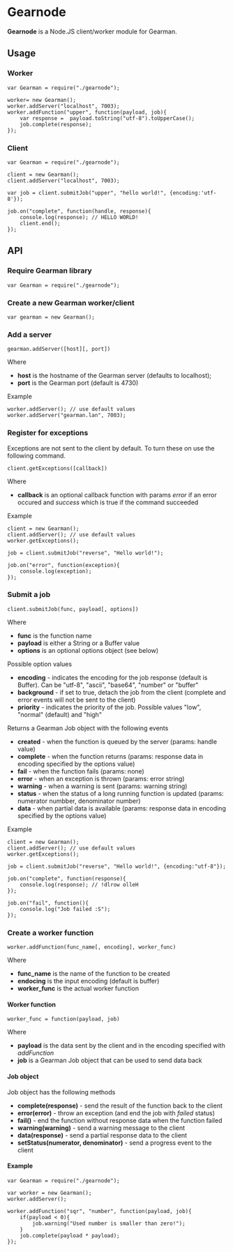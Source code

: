 # Gearnode

**Gearnode** is a Node.JS client/worker module for Gearman.

## Usage

### Worker

    var Gearman = require("./gearnode");

    worker= new Gearman();
    worker.addServer("localhost", 7003);
    worker.addFunction("upper", function(payload, job){
        var response =  payload.toString("utf-8").toUpperCase();
        job.complete(response);
    });
    
### Client

    var Gearman = require("./gearnode");

    client = new Gearman();
    client.addServer("localhost", 7003);

    var job = client.submitJob("upper", "hello world!", {encoding:'utf-8'});

    job.on("complete", function(handle, response){
        console.log(response); // HELLO WORLD!
        client.end();
    });

## API

### Require Gearman library

    var Gearman = require("./gearnode");

### Create a new Gearman worker/client

    var gearman = new Gearman();
    
### Add a server

    gearman.addServer([host][, port])

Where

  * **host** is the hostname of the Gearman server (defaults to localhost);
  * **port** is the Gearman port (default is 4730)

Example

    worker.addServer(); // use default values
    worker.addServer("gearman.lan", 7003);
    
### Register for exceptions

Exceptions are not sent to the client by default. To turn these on use the following command. 

    client.getExceptions([callback])
    
Where

  * **callback** is an optional callback function with params *error* if an error occured and *success* which is true if the command succeeded

Example

    client = new Gearman();
    client.addServer(); // use default values
    worker.getExceptions();
    
    job = client.submitJob("reverse", "Hello world!");
    
    job.on("error", function(exception){
        console.log(exception);
    });
    
### Submit a job

    client.submitJob(func, payload[, options])
    
Where

  * **func** is the function name
  * **payload** is either a String or a Buffer value
  * **options** is an optional options object (see below)
  
Possible option values

  * **encoding** - indicates the encoding for the job response (default is Buffer). Can be "utf-8", "ascii", "base64", "number" or "buffer"
  * **background** - if set to true, detach the job from the client (complete and error events will not be sent to the client)
  * **priority** - indicates the priority of the job. Possible values "low", "normal" (default) and "high"
  
Returns a Gearman Job object with the following events

  * **created** - when the function is queued by the server (params: handle value) 
  * **complete** - when the function returns (params: response data in encoding specified by the options value)
  * **fail** - when the function fails (params: none)
  * **error** - when an exception is thrown (params: error string)
  * **warning** - when a warning is sent (params: warning string)
  * **status** - when the status of a long running function is updated (params: numerator numbber, denominator number)
  * **data** - when partial data is available (params: response data in encoding specified by the options value)
  
Example

    client = new Gearman();
    client.addServer(); // use default values
    worker.getExceptions();
    
    job = client.submitJob("reverse", "Hello world!", {encoding:"utf-8"});
    
    job.on("complete", function(response){
        console.log(response); // !dlrow olleH
    });
    
    job.on("fail", function(){
        console.log("Job failed :S");
    });
    
### Create a worker function

    worker.addFunction(func_name[, encoding], worker_func)
    
Where

  * **func_name** is the name of the function to be created
  * **endocing** is the input encoding (default is buffer)
  * **worker_func** is the actual worker function

#### Worker function

    worker_func = function(payload, job)
    
Where

  * **payload** is the data sent by the client and in the encoding specified with *addFunction*
  * **job** is a Gearman Job object that can be used to send data back
  
#### Job object

Job object has the following methods

  * **complete(response)** - send the result of the function back to the client
  * **error(error)** - throw an exception (and end the job with *failed* status)
  * **fail()** - end the function without response data when the function failed
  * **warning(warning)** - send a warning message to the client
  * **data(response)** - send a partial response data to the client
  * **setStatus(numerator, denominator)** - send a progress event to the client
  
#### Example

    var Gearman = require("./gearnode");
    
    var worker = new Gearman();
    worker.addServer();
    
    worker.addFunction("sqr", "number", function(payload, job){
        if(payload < 0){
            job.warning("Used number is smaller than zero!");
        }
        job.complete(payload * payload);
    });